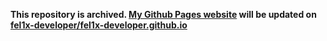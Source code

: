 **This repository is archived. [My Github Pages website](https://fel1x-developer.github.io) will be updated on [fel1x-developer/fel1x-developer.github.io](https://github.com/fel1x-developer/fel1x-developer.github.io)**
